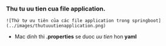 ### Thu tu uu tien cua file application.

    ![Thứ tự ưu tiên của các file application trong springboot](../images/thutuuutienapplication.png)

-   Mac dinh thi **.properties** se duoc _uu tien_ hon **yaml**

